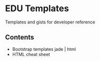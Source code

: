 # EDU Templates

Templates and gists for developer reference

## Contents
* Bootstrap templates jade | html
* HTML cheat sheet